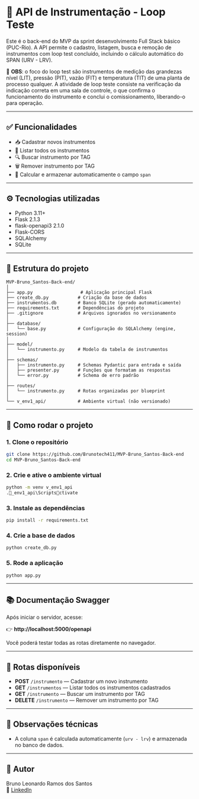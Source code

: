 # 🔧 API de Instrumentação - Loop Teste

Este é o back-end do MVP da sprint desenvolvimento Full Stack básico (PUC-Rio). A API permite o cadastro, listagem, busca e remoção de instrumentos com loop test concluído, incluindo o cálculo automático do SPAN (URV - LRV).

📌 **OBS**: o foco do loop test são instrumentos de medição das grandezas nível (LIT), pressão (PIT), vazão (FIT) e temperatura (TIT) de uma planta de processo qualquer. A atividade de loop teste consiste na verificação da indicação correta em uma sala de controle, o que confirma o funcionamento do instrumento e conclui o comissionamento, liberando-o para operação.

---

## ✅ Funcionalidades

- 📥 Cadastrar novos instrumentos
- 📃 Listar todos os instrumentos
- 🔍 Buscar instrumento por TAG
- 🗑️ Remover instrumento por TAG
- 📐 Calcular e armazenar automaticamente o campo `span`

---

## ⚙️ Tecnologias utilizadas

- Python 3.11+
- Flask 2.1.3
- flask-openapi3 2.1.0
- Flask-CORS
- SQLAlchemy
- SQLite

---

## 📁 Estrutura do projeto

```
MVP-Bruno_Santos-Back-end/
│
├── app.py                  # Aplicação principal Flask
├── create_db.py           # Criação da base de dados
├── instrumentos.db        # Banco SQLite (gerado automaticamente)
├── requirements.txt       # Dependências do projeto
├── .gitignore             # Arquivos ignorados no versionamento
│
├── database/
│   └── base.py            # Configuração do SQLAlchemy (engine, session)
│
├── model/
│   └── instrumento.py     # Modelo da tabela de instrumentos
│
├── schemas/
│   ├── instrumento.py     # Schemas Pydantic para entrada e saída
│   ├── presenter.py       # Funções que formatam as respostas
│   └── error.py           # Schema de erro padrão
│
├── routes/
│   └── instrumento.py     # Rotas organizadas por blueprint
│
└── v_env1_api/            # Ambiente virtual (não versionado)
```

---

## 🧪 Como rodar o projeto

### 1. Clone o repositório
```bash
git clone https://github.com/Brunotech411/MVP-Bruno_Santos-Back-end
cd MVP-Bruno_Santos-Back-end
```

### 2. Crie e ative o ambiente virtual
```bash
python -m venv v_env1_api
._env1_api\Scriptsctivate
```

### 3. Instale as dependências
```bash
pip install -r requirements.txt
```

### 4. Crie a base de dados
```bash
python create_db.py
```

### 5. Rode a aplicação
```bash
python app.py
```

---

## 📚 Documentação Swagger

Após iniciar o servidor, acesse:

👉 **http://localhost:5000/openapi**

Você poderá testar todas as rotas diretamente no navegador.

---

## 🔄 Rotas disponíveis

- **POST** `/instrumento` — Cadastrar um novo instrumento
- **GET** `/instrumentos` — Listar todos os instrumentos cadastrados
- **GET** `/instrumento` — Buscar um instrumento por TAG
- **DELETE** `/instrumento` — Remover um instrumento por TAG

---

## 🧠 Observações técnicas

- A coluna `span` é calculada automaticamente (`urv - lrv`) e armazenada no banco de dados.

---

## 🙌 Autor

Bruno Leonardo Ramos dos Santos  
🔗 [LinkedIn](https://www.linkedin.com/in/bruno-leonardo-ramos-dos-santos-31734b3a/)
